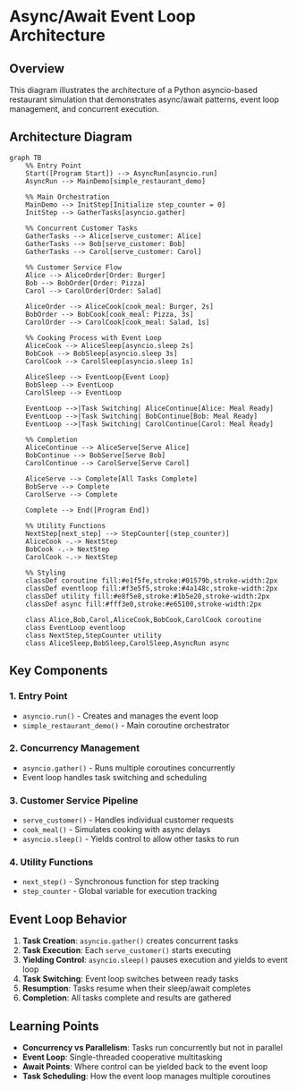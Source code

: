 # Async/Await Event Loop Architecture

## Overview
This diagram illustrates the architecture of a Python asyncio-based restaurant simulation that demonstrates async/await patterns, event loop management, and concurrent execution.

## Architecture Diagram

```mermaid
graph TB
    %% Entry Point
    Start([Program Start]) --> AsyncRun[asyncio.run]
    AsyncRun --> MainDemo[simple_restaurant_demo]
    
    %% Main Orchestration
    MainDemo --> InitStep[Initialize step_counter = 0]
    InitStep --> GatherTasks[asyncio.gather]
    
    %% Concurrent Customer Tasks
    GatherTasks --> Alice[serve_customer: Alice]
    GatherTasks --> Bob[serve_customer: Bob] 
    GatherTasks --> Carol[serve_customer: Carol]
    
    %% Customer Service Flow
    Alice --> AliceOrder[Order: Burger]
    Bob --> BobOrder[Order: Pizza]
    Carol --> CarolOrder[Order: Salad]
    
    AliceOrder --> AliceCook[cook_meal: Burger, 2s]
    BobOrder --> BobCook[cook_meal: Pizza, 3s]
    CarolOrder --> CarolCook[cook_meal: Salad, 1s]
    
    %% Cooking Process with Event Loop
    AliceCook --> AliceSleep[asyncio.sleep 2s]
    BobCook --> BobSleep[asyncio.sleep 3s]
    CarolCook --> CarolSleep[asyncio.sleep 1s]
    
    AliceSleep --> EventLoop{Event Loop}
    BobSleep --> EventLoop
    CarolSleep --> EventLoop
    
    EventLoop -->|Task Switching| AliceContinue[Alice: Meal Ready]
    EventLoop -->|Task Switching| BobContinue[Bob: Meal Ready]
    EventLoop -->|Task Switching| CarolContinue[Carol: Meal Ready]
    
    %% Completion
    AliceContinue --> AliceServe[Serve Alice]
    BobContinue --> BobServe[Serve Bob]
    CarolContinue --> CarolServe[Serve Carol]
    
    AliceServe --> Complete[All Tasks Complete]
    BobServe --> Complete
    CarolServe --> Complete
    
    Complete --> End([Program End])
    
    %% Utility Functions
    NextStep[next_step] --> StepCounter[(step_counter)]
    AliceCook -.-> NextStep
    BobCook -.-> NextStep
    CarolCook -.-> NextStep
    
    %% Styling
    classDef coroutine fill:#e1f5fe,stroke:#01579b,stroke-width:2px
    classDef eventloop fill:#f3e5f5,stroke:#4a148c,stroke-width:2px
    classDef utility fill:#e8f5e8,stroke:#1b5e20,stroke-width:2px
    classDef async fill:#fff3e0,stroke:#e65100,stroke-width:2px
    
    class Alice,Bob,Carol,AliceCook,BobCook,CarolCook coroutine
    class EventLoop eventloop
    class NextStep,StepCounter utility
    class AliceSleep,BobSleep,CarolSleep,AsyncRun async
```

## Key Components

### 1. **Entry Point**
- `asyncio.run()` - Creates and manages the event loop
- `simple_restaurant_demo()` - Main coroutine orchestrator

### 2. **Concurrency Management**
- `asyncio.gather()` - Runs multiple coroutines concurrently
- Event loop handles task switching and scheduling

### 3. **Customer Service Pipeline**
- `serve_customer()` - Handles individual customer requests
- `cook_meal()` - Simulates cooking with async delays
- `asyncio.sleep()` - Yields control to allow other tasks to run

### 4. **Utility Functions**
- `next_step()` - Synchronous function for step tracking
- `step_counter` - Global variable for execution tracking

## Event Loop Behavior

1. **Task Creation**: `asyncio.gather()` creates concurrent tasks
2. **Task Execution**: Each `serve_customer()` starts executing
3. **Yielding Control**: `asyncio.sleep()` pauses execution and yields to event loop
4. **Task Switching**: Event loop switches between ready tasks
5. **Resumption**: Tasks resume when their sleep/await completes
6. **Completion**: All tasks complete and results are gathered

## Learning Points

- **Concurrency vs Parallelism**: Tasks run concurrently but not in parallel
- **Event Loop**: Single-threaded cooperative multitasking
- **Await Points**: Where control can be yielded back to the event loop
- **Task Scheduling**: How the event loop manages multiple coroutines
